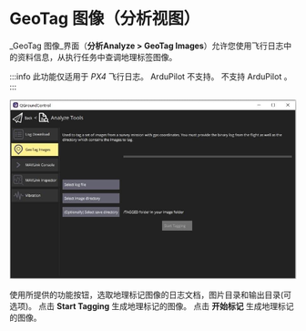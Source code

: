 # GeoTag 图像（分析视图）

_GeoTag 图像_界面（**分析Analyze > GeoTag Images**）允许您使用飞行日志中的资料信息，从执行任务中查调地理标签图像。

:::info
此功能仅适用于 _PX4_ 飞行日志。 ArduPilot 不支持。
不支持 ArduPilot 。
:::

![分析试图 - GeoTag 图像](../../../assets/analyze/geotag_images.jpg)

使用所提供的功能按钮，选取地理标记图像的日志文档，图片目录和输出目录(可选项)。 点击 **Start Tagging** 生成地理标记的图像。
点击 **开始标记** 生成地理标记的图像。
